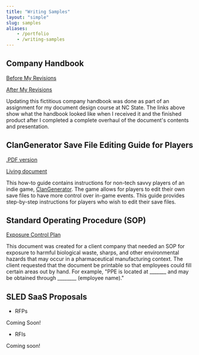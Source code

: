 ```yaml
---
title: "Writing Samples"
layout: "simple"
slug: samples
aliases:
    - /portfolio
    - /writing-samples
---
```


## Company Handbook

[Before My Revisions](https://drive.google.com/file/d/19rOeFJvNf4ajJQhwD9lmEVhvTJ3qln8E/view?usp=drive_link)

[After My Revisions](https://drive.google.com/file/d/1ID7AYEF_RtTIRG8Uj3D4uUy1mgvdUxF4/view?usp=drive_link)

Updating this fictitious company handbook was done as part of an assignment for my document design course at NC State. The links above show  what the handbook looked like when I received it and the finished product after I completed a complete overhaul of the document's contents and presentation.

## ClanGenerator Save File Editing Guide for Players

[.PDF version](https://drive.google.com/file/d/1H-EuytpEbPvbN4HCGmoHsNis6FoNV2FE/view?usp=drive_link)

[Living document](https://docs.google.com/document/d/1vUqWjZyvDnWcmzNkEtvm_L8gQbjVL1RIZO4M7Q1-Vz4/edit?usp=drive_link)

This how-to guide contains instructions for non-tech savvy players of an indie game, [ClanGenerator](https://sablesteel.itch.io/clan-gen-fan-edit). The game allows for players to edit their own save files to have more control over in-game events. This guide provides step-by-step instructions for players who wish to edit their save files.

## Standard Operating Procedure (SOP)

[Exposure Control Plan](https://drive.google.com/file/d/1j465No3qboXvcka5FBxjP4UsM7_xfwkt/view?usp=drive_link)

This document was created for a client company that needed an SOP for exposure to harmful biological waste, sharps, and other environmental hazards that may occur in a pharmaceutical manufacturing context. The client requested that the document be printable so that employees could fill certain areas out by hand. For example, "PPE is located at _______ and may be obtained through ________ (employee name)."

## SLED SaaS Proposals 

* RFPs

Coming Soon!

* RFIs 

Coming soon!